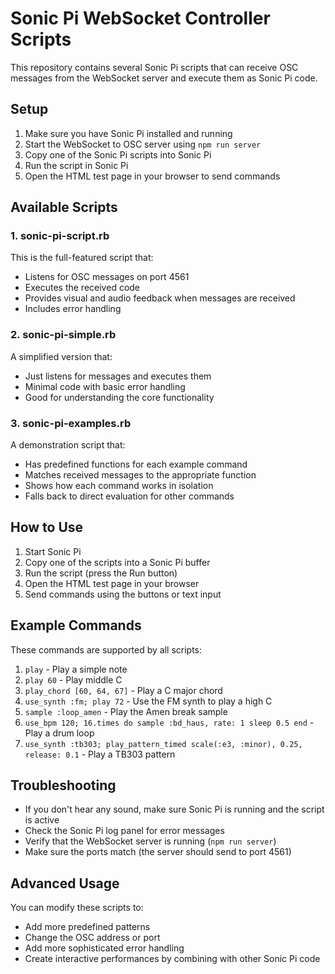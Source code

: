 # Sonic Pi WebSocket Controller Scripts

This repository contains several Sonic Pi scripts that can receive OSC messages from the WebSocket server and execute them as Sonic Pi code.

## Setup

1. Make sure you have Sonic Pi installed and running
2. Start the WebSocket to OSC server using `npm run server`
3. Copy one of the Sonic Pi scripts into Sonic Pi
4. Run the script in Sonic Pi
5. Open the HTML test page in your browser to send commands

## Available Scripts

### 1. sonic-pi-script.rb

This is the full-featured script that:
- Listens for OSC messages on port 4561
- Executes the received code
- Provides visual and audio feedback when messages are received
- Includes error handling

### 2. sonic-pi-simple.rb

A simplified version that:
- Just listens for messages and executes them
- Minimal code with basic error handling
- Good for understanding the core functionality

### 3. sonic-pi-examples.rb

A demonstration script that:
- Has predefined functions for each example command
- Matches received messages to the appropriate function
- Shows how each command works in isolation
- Falls back to direct evaluation for other commands

## How to Use

1. Start Sonic Pi
2. Copy one of the scripts into a Sonic Pi buffer
3. Run the script (press the Run button)
4. Open the HTML test page in your browser
5. Send commands using the buttons or text input

## Example Commands

These commands are supported by all scripts:

1. `play` - Play a simple note
2. `play 60` - Play middle C
3. `play_chord [60, 64, 67]` - Play a C major chord
4. `use_synth :fm; play 72` - Use the FM synth to play a high C
5. `sample :loop_amen` - Play the Amen break sample
6. `use_bpm 120; 16.times do sample :bd_haus, rate: 1 sleep 0.5 end` - Play a drum loop
7. `use_synth :tb303; play_pattern_timed scale(:e3, :minor), 0.25, release: 0.1` - Play a TB303 pattern

## Troubleshooting

- If you don't hear any sound, make sure Sonic Pi is running and the script is active
- Check the Sonic Pi log panel for error messages
- Verify that the WebSocket server is running (`npm run server`)
- Make sure the ports match (the server should send to port 4561)

## Advanced Usage

You can modify these scripts to:
- Add more predefined patterns
- Change the OSC address or port
- Add more sophisticated error handling
- Create interactive performances by combining with other Sonic Pi code 